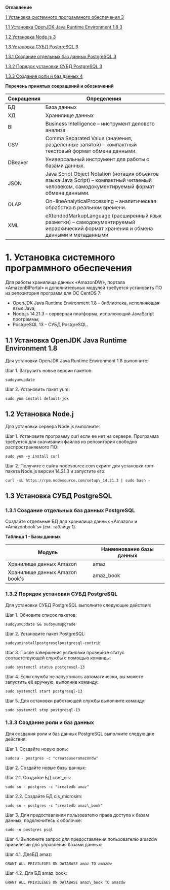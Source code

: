 **Оглавление**

[1  Установка системного программного обеспечения 3](#_Toc153196298)

[1.1  Установка OpenJDK Java Runtime Environment 1.8 3](#_Toc153196299)

[1.2  Установка Node.js 3](#_Toc153196300)

[1.3  Установка СУБД PostgreSQL 3](#_Toc153196301)

[1.3.1  Создание отдельных баз данных PostgreSQL 3](#_Toc153196302)

[1.3.2  Порядок установки СУБД PostgreSQL 3](#_Toc153196303)

[1.3.3  Создание роли и баз данных 4](#_Toc153196304)

**Перечень принятых сокращений и обозначений**

| **Сокращения** | **Определения** |
| --- | --- |
| БД | База данных |
| ХД | Хранилище данных |
| BI | Business Intelligence – инструмент делового анализа |
| CSV | Comma Separated Value (значения, разделенные запятой) – компактный текстовый формат обмена данными. |
| DBeaver | Универсальный инструмент для работы с базами данных. |
| JSON | Java Script Object Notation (нотация объектов языка Java Script) – компактный читаемый человеком, самодокументируемый формат обмена данными. |
| OLAP | On-lineAnalyticalProcessing – аналитическая обработка в реальном времени. |
| XML | eXtendedMarkupLanguage (расширенный язык разметки) – самодокументируемый иерархический формат хранения и обмена данными и метаданными |

# 1. Установка системного программного обеспечения

Для работы хранилища данных «AmazonDW», портала «AmazonBIPortal» и дополнительных модулей требуется установить ПО из репозитория программ для ОС CentOS 7:

- OpenJDK Java Runtime Environment 1.8 – библиотека, исполняющая язык Java;
- Node.js 14.21.3 – серверная платформа, исполняющий JavaScript программы;
- PostgreSQL 13 – СУБД PostgreSQL.

## 1.1 Установка OpenJDK Java Runtime Environment 1.8

Для установки OpenJDK Java Runtime Environment 1.8 выполните:

Шаг 1. Загрузить новые версии пакетов:
```
sudoyumupdate
```
Шаг 2. Установить пакет yum:
```
sudo yum install default-jdk
```
##  1.2 Установка Node.j

Для установки сервера Node.js выполните:

Шаг 1. Установите программу curl если ее нет на сервере. Программа требуется для скачивания файлов из репозитория свободно распространяемого ПО:
```
sudo yum -y install curl
```
Шаг 2. Получите с сайта nodesource.com скрипт для установки rpm-пакета Node.js версии 14.21.3 и запустите его:
```
curl -sL https://rpm.nodesource.com/setup\_14.21.3 | sudo bash -
```
## 1.3 Установка СУБД PostgreSQL
### 1.3.1 Создание отдельных баз данных PostgreSQL

Создайте отдельные БД для хранилища данных «Amazon» и «Amazonbook's» (см. таблицу 1).

**Таблица 1 - Базы данных**

| **Модуль** | **Наименование базы данных** |
| --- | --- |
| Хранилище данных Amazon | amaz |
| Хранилище данных Amazon book's | amaz\_book |

### 1.3.2 Порядок установки СУБД PostgreSQL
Для установки СУБД PostgreSQL выполните следующие действия:

Шаг 1. Обновите список пакетов:
```
sudoyumupdate && sudoyumupgrade
```
Шаг 2. Установите пакет PostgreSQL:
```
sudoyuminstallpostgresqlpostgresql-contrib
```
Шаг 3. После завершения установки проверьте статус соответствующей службы с помощью команды:
```
sudo systemctl status postgresql-13
```
Шаг 4. Если служба не запустилась автоматически, вы можете запустить её вручную, выполнив команду:
```
sudo systemctl start postgresql-13
```
Шаг 5. Для остановки работающей службы выполните команду:
```
sudo systemctl stop postgresql-13
```

### 1.3.3 Создание роли и баз данных
Для создания роли и баз данных PostgreSQL выполните следующие действия:

Шаг 1. Создайте новую роль:
```
sudosu - postgres -c "createuseramazondw"
```
Шаг 2. Создайте новые базы данных:

Шаг 2.1. Создайте БД cont\_cis:
```
sudo su - postgres -c "createdb amaz"
```
Шаг 2.2. Создайте БД cis\_microsim:
```
sudo su - postgres -c "createdb amaz\_book"
```
Шаг 3. Для предоставления пользователю права доступа к базам данных, подключитесь к оболочке:
```
sudo -u postgres psql
```
Шаг 4. Выполните запрос для предоставления пользователю amazdw привилегии для управления базами данных:

Шаг 4.1. ДляБД amaz:
```
GRANT ALL PRIVILEGES ON DATABASE amaz TO amazdw
```
Шаг 4.2. Для БД amaz\_book:
```
GRANT ALL PRIVILEGES ON DATABASE amaz\_book TO amazdw
```
